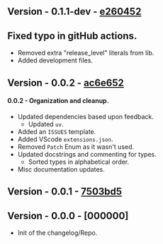 ## Version - 0.1.1-dev - [e260452](https://github.com/k8thekat/GarlandToolsAPI_wrapper/commit/e260452)
## Fixed typo in gitHub actions.
- Removed extra "release_level" literals from lib.
- Added development files.

## Version - 0.0.2 - [ac6e652](https://github.com/k8thekat/GarlandToolsAPI_wrapper/commit/ac6e652)
#### 0.0.2 - Organization and cleanup.
- Updated dependencies based upon feedback.
	- Updated `uv`.
- Added an `ISSUES` template.
- Added VScode `extensions.json`.
- Removed `Patch` Enum as it wasn't used.
- Updated docstrings and commenting for types.
	- Sorted types in alphabetical order.
- Misc documentation updates.

## Version - 0.0.1 - [7503bd5](https://github.com/k8thekat/GarlandToolsAPI_wrapper/commit/7503bd5)
## Version - 0.0.0 - [000000] 
- Init of the changelog/Repo.